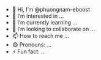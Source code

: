 - 👋 Hi, I’m @phuongnam-eboost
- 👀 I’m interested in ...
- 🌱 I’m currently learning ...
- 💞️ I’m looking to collaborate on ...
- 📫 How to reach me ...
- 😄 Pronouns: ...
- ⚡ Fun fact: ...

<!---
phuongnam-eboost/phuongnam-eboost is a ✨ special ✨ repository because its `README.md` (this file) appears on your GitHub profile.
You can click the Preview link to take a look at your changes.
--->
